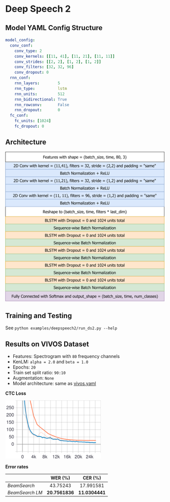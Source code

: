 # Deep Speech 2

## Model YAML Config Structure

```yaml
model_config:
  conv_conf:
    conv_type: 2
    conv_kernels: [[11, 41], [11, 21], [11, 11]]
    conv_strides: [[2, 2], [1, 2], [1, 2]]
    conv_filters: [32, 32, 96]
    conv_dropout: 0
  rnn_conf:
    rnn_layers:        5
    rnn_type:          lstm
    rnn_units:         512
    rnn_bidirectional: True
    rnn_rowconv:       False
    rnn_dropout:       0
  fc_conf:
    fc_units: [1024]
    fc_dropout: 0
```

## Architecture

<img src="./figs/ds2_arch.png" alt="ds2_arch" width="500px" />

## Training and Testing

See `python examples/deepspeech2/run_ds2.py --help`

## Results on VIVOS Dataset

* Features: Spectrogram with `80` frequency channels
* KenLM: `alpha = 2.0` and `beta = 1.0`
* Epochs: `20`
* Train set split ratio: `90:10`
* Augmentation: `None`
* Model architecture: same as [vivos.yaml](./configs/vivos.yml)

**CTC Loss**

<img src="./figs/ds2_vivos_ctc_loss.svg" alt="ds2_vivos_ctc_loss" width="300px" />

**Error rates**

|                 |    WER (%)     |    CER (%)     |
| :-------------- | :------------: | :------------: |
| *BeamSearch*    |    43.75243    |   17.991581    |
| *BeamSearch LM* | **20.7561836** | **11.0304441** |